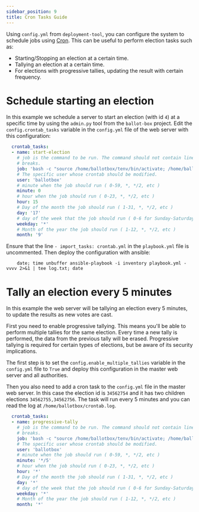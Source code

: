 ```yaml
---
sidebar_position: 9
title: Cron Tasks Guide
---
```


Using `config.yml` from `deployment-tool`, you can configure the system to schedule jobs using [Cron](https://en.wikipedia.org/wiki/Cron). This can be useful to perform election tasks such as:

- Starting/Stopping an election at a certain time.
- Tallying an election at a certain time.
- For elections with progressive tallies, updating the result with certain frequency.

# Schedule starting an election

In this example we schedule a server to start an election (with id `4`) at a specific time by 
using the `admin.py` tool from the `ballot-box` project. Edit the `config.crontab_tasks` variable
in the `config.yml` file of the web server with this configuration:

```yaml
  crontab_tasks:
  - name: start-election
    # job is the command to be run. The command should not contain line
    # breaks.
    job: 'bash -c "source /home/ballotbox/tenv/bin/activate; /home/ballotbox/ballot-box/admin/admin.py auth_start 4 >> /home/ballotbox/crontab.log 2>&1"'
    # The specific user whose crontab should be modified.
    user: 'ballotbox'
    # minute when the job should run ( 0-59, *, */2, etc )
    minute: 0
    # hour when the job should run ( 0-23, *, */2, etc )
    hour: 15
    # Day of the month the job should run ( 1-31, *, */2, etc )
    day: '17'
    # day of the week that the job should run ( 0-6 for Sunday-Saturday, *, etc )
    weekday: '*'
    # Month of the year the job should run ( 1-12, *, */2, etc )
    month: '9'
  ``````

Ensure that the line `- import_tasks: crontab.yml` in the `playbook.yml` file is uncommented.
Then deploy the configuration with ansible:

```
    date; time unbuffer ansible-playbook -i inventory playbook.yml -vvvv 2>&1 | tee log.txt; date
```

# Tally an election every 5 minutes

In this example the web server will be tallying an election every 5 minutes,
to update the results as new votes are cast.

First you need to enable progressive tallying. This means you'll be able to perform multiple tallies
for the same election. Every time a new tally is performed, the data from the previous tally will be
erased. Progressive tallying is required for certain types of elections, but be aware of its security
implications.

The first step is to set the `config.enable_multiple_tallies` variable in the `config.yml` file
to `True` and deploy this configuration in the master web server and all authorities.

Then you also need to add a cron task to the `config.yml` file in the master web server. In this case
the election id is `34562754` and it has two children elections `34562755,34562756`. The task will run
every 5 minutes and you can read the log at `/home/ballotbox/crontab.log`.

```yaml
  crontab_tasks:
  - name: progressive-tally
    # job is the command to be run. The command should not contain line
    # breaks.
    job: 'bash -c "source /home/ballotbox/tenv/bin/activate; /home/ballotbox/ballot-box/admin/admin.py --children-election-ids 34562755,34562756 --force-tally force-all --mode active trigger_tally 34562754 >> /home/ballotbox/crontab.log 2>&1"'
    # The specific user whose crontab should be modified.
    user: 'ballotbox'
    # minute when the job should run ( 0-59, *, */2, etc )
    minute: '*/5' 
    # hour when the job should run ( 0-23, *, */2, etc )
    hour: '*'
    # Day of the month the job should run ( 1-31, *, */2, etc )
    day: '*'
    # day of the week that the job should run ( 0-6 for Sunday-Saturday, *, etc )
    weekday: '*'
    # Month of the year the job should run ( 1-12, *, */2, etc )
    month: '*'
  ``````